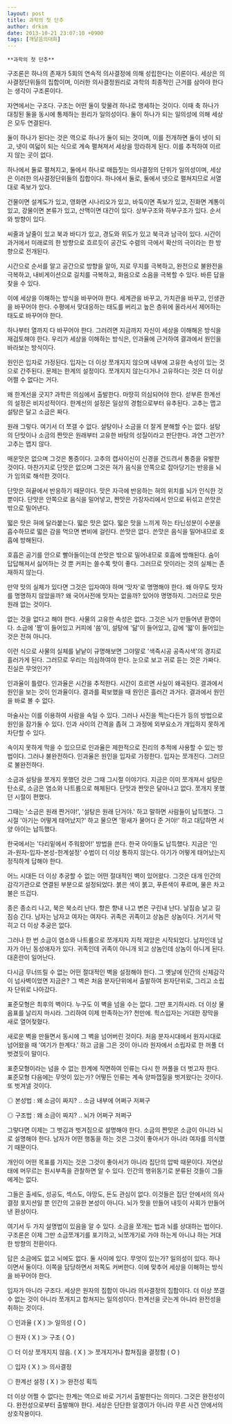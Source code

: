 ```yaml
---
layout: post
title: 과학의 첫 단추
author: drkim
date: 2013-10-21 23:07:10 +0900
tags: [깨달음의대화]
---
```

 
    **과학의 첫 단추**

  


구조론은 하나의 존재가 5회의 연속적 의사결정에 의해 성립한다는 이론이다. 세상은 의사결정단위들의 집합이며, 이러한 의사결정원리로 과학의 최종적인 근거를 삼아야 한다는 생각이 구조론이다. 

  


자연에서는 구조다. 구조는 어떤 둘이 맞물려 하나로 행세하는 것이다. 이때 축 하나가 대칭된 둘을 동시에 통제하는 원리가 일의성이다. 둘이 하나가 되는 일의성에 의해 세상은 모두 연결된다.

  


둘이 하나가 된다는 것은 역으로 하나가 둘이 되는 것이며, 이를 전개하면 둘이 넷이 되고, 넷이 여덟이 되는 식으로 계속 펼쳐져서 세상을 망라하게 된다. 이를 추적하여 이르지 않는 곳이 없다. 

  


하나에서 둘로 펼쳐지고, 둘에서 하나로 매듭짓는 의사결정의 단위가 일의성이며, 세상은 이러한 의사결정단위들의 집합이다. 하나에서 둘로, 둘에서 넷으로 펼쳐지므로 서열대로 족보가 있다. 

  


건물이면 설계도가 있고, 영화면 시나리오가 있고, 바둑이면 족보가 있고, 진화면 계통이 있고, 강물이면 본류가 있고, 산맥이면 대간이 있다. 상부구조와 하부구조가 있다. 순서와 방향이 있다. 

  


씨줄과 날줄이 있고 북과 바디가 있고, 경도와 위도가 있고 북극과 남극이 있다. 시간이 과거에서 미래로의 한 방향으로 흐르듯이 공간도 수렴의 극에서 확산의 극이라는 한 방향으로 전개된다. 

  


시간으로 순서를 알고 공간으로 방향을 알아, 지로 무지를 극복하고, 완전으로 불완전을 극복하고, 내비게이션으로 길치를 극복하고, 화음으로 소음을 극복할 수 있다. 바른 답을 찾을 수 있다. 

  


이에 세상을 이해하는 방식을 바꾸어야 한다. 세계관을 바꾸고, 가치관을 바꾸고, 인생관을 바꾸어야 한다. 수평에서 맞대응하는 태도를 버리고 높은 층위에 올라서서 제어하는 태도로 바꾸어야 한다. 

  


하나부터 열까지 다 바꾸어야 한다. 그러려면 지금까지 자신이 세상을 이해해온 방식을 재검토해야 한다. 우리가 세상을 이해하는 방식은, 인과율에 근거하여 결과에서 원인을 바라보는 방식이다. 

  


원인은 입자로 가정된다. 입자는 더 이상 쪼개지지 않으며 내부에 고유한 속성이 있는 것으로 간주된다. 문제는 한계의 설정이다. 쪼개지지 않는다거나 고유하다는 것은 더 이상 어쩔 수 없다는 거다. 

  


왜 한계선을 긋지? 과학은 의심에서 출발한다. 마땅히 의심되어야 한다. 섣부른 한계선의 설정은 비지성적이다. 한계선의 설정은 일상의 경험으로부터 유추된다. 고추는 맵고 설탕은 달고 소금은 짜다. 

  


원래 그렇다. 여기서 더 쪼갤 수 없다. 설탕이나 소금을 더 잘게 분해할 수는 없다. 설탕의 단맛이나 소금의 짠맛은 원래부터 고유한 바탕의 성질이라고 판단한다. 과연 그런가? 고추는 맵지 않다. 

  


매운맛은 없으며 그것은 통증이다. 고추의 캡사이신이 신경을 건드려서 통증을 유발한 것이다. 마찬가지로 단맛은 없으며 그것은 혀가 음식을 안쪽으로 잡아당기는 반응을 뇌가 임의로 해석한 것이다. 

  


단맛은 혀끝에서 반응하기 때문이다. 맛은 자극에 반응하는 혀의 위치를 뇌가 인식한 것 뿐이다. 단맛은 안쪽으로 음식을 밀어넣고, 짠맛은 가장자리에서 안으로 뒤섞고 쓴맛은 밖으로 밀어낸다. 

  


떫은 맛은 혀에 달라붙는다. 떫은 맛은 없다. 떫은 맛을 느끼게 하는 타닌성분이 수분을 흡수하므로 떫은 감을 먹으면 변비에 걸린다. 쓴맛은 없다. 쓴맛은 음식을 밀어내므로 호흡에 방해된다.

  


호흡은 공기를 안으로 빨아들이는데 쓴맛은 밖으로 밀어내므로 호흡에 방해된다. 숨이 답답해져서 싫어하는 것 뿐 커피는 쓸수록 맛이 좋다. 그러므로 맛이라는 것의 실체는 존재하지 않는다. 

  


만약 맛의 실체가 있다면 그것은 입자여야 하며 '맛자'로 명명해야 한다. 왜 아무도 맛자를 명명하지 않았을까? 왜 국어사전에 맛자는 없을까? 있어야 명명하지. 그러므로 맛은 원래 없는 것이다.

  


없는 것을 없다고 해야 한다. 사물의 고유한 속성은 없다. 그것은 뇌가 만들어낸 환영이다. 소금에 '짬'이 들어있고 커피에 '씀'이, 설탕에 '닮'이 들어있고, 감에 '떫'이 들어있는 것은 전혀 아니다. 

  


이런 식으로 사물의 실체를 낱낱이 규명해보면 그야말로 '색즉시공 공즉시색'의 경지로 흘러가게 된다. 그러므로 우리는 의심하여야 한다. 눈으로 보고 귀로 듣는 것은 가짜다. 진실은 무엇인가? 

  


인과율이 틀렸다. 인과율은 시간을 추적한다. 시간이 흐르면 사실이 왜곡된다. 결과에서 원인을 보는 것이 인과율이다. 결과를 확보했을 때 원인은 흘러간 과거다. 결과에서 원인을 바로 볼 수 없다. 

  


마술사는 이를 이용하여 사람을 속일 수 있다. 그러나 사진을 찍는다든가 등의 방법으로 원인을 잠가둘 수 있다. 인과 사이의 간격을 좁혀 그 과정에 외부요소가 개입하지 못하게 차단할 수 있다. 

  


속이지 못하게 막을 수 있으므로 인과율은 제한적으로 진리의 추적에 사용할 수 있는 방법이다. 그러나 불완전하다. 인과율은 원인을 입자로 가정한다. 입자는 쪼개진다. 그러므로 불완전하다. 

  


소금과 설탕을 쪼개지 못했던 것은 그때 그시절 이야기다. 지금은 이미 쪼개져서 설탕은 탄소로, 소금은 염소와 나트륨으로 해체된다. 단맛과 짠맛은 달아나고 없다. 쪼개지 못했던 시절이 편했다. 

  


그때는 '소금은 원래 짠거야!', '설탕은 원래 단거야.' 하고 말하면 사람들이 납득했다. 그시절 '아기는 어떻게 태어났지?' 하고 물으면 '황새가 물어다 준 거야!' 하고 대답하면 서양 아이는 납득했다. 

  


한국에서는 '다리밑에서 주워왔어!' 방법을 쓴다. 한국 아이들도 납득했다. 지금은 '인과-원자-입자-본성-한계설정' 수법이 더 이상 통하지 않는다. 아기가 어떻게 태어났는지 정직하게 답해야 한다.

  


어느 시대든 더 이상 추궁할 수 없는 어떤 절대적인 벽이 있어왔다. 그것은 대개 인간의 감각기관으로 연결된 부분으로 설정되었다. 붉은 색이 붉고, 푸른색이 푸르며, 물은 차고 불은 뜨겁다. 

  


종은 종소리 나고, 북은 북소리 난다. 향은 향내 나고 변은 구린내 난다. 날짐승 날고 길짐승 긴다. 남자는 남자고 여자는 여자다. 귀족은 귀족이고 상놈은 상놈이다. 거기서 막히고 더 이상 추궁은 없다. 

  


그러나 한 번 소금이 염소와 나트륨으로 쪼개지자 지적 재앙은 시작되었다. 남자인데 남자가 아닌 동성애자가 있다. 귀족인데 귀족이 아니개 되고 상놈인데 상놈이 아니게 된다. 대혼란이 일어난다.

  


다시금 무너뜨릴 수 없는 어떤 절대적인 벽을 설정해야 한다. 그 옛날에 인간의 신체감각이 넘사벽이었면 지금은? 그 벽은 처음 분자단위에서 출발하여 원자단위로, 그리고 소립자 단위로 나아갔다. 

  


표준모형은 최후의 벽이다. 누구도 이 벽을 넘을 수는 없다. 그만 포기하시라. 더 이상 물음표를 날리지 마시라. 그리하여 이제 만족하는가? 천만에. 힉스입자는 거대한 장막을 새로 열어젖혔다. 

  


새로운 벽을 만들면서 동시에 그 벽을 넘어버린 것이다. 처음 분자시대에서 원자시대로 넘어왔을 때 '여기가 한계다.' 하고 금을 그은 것이 아니라 원자에서 소립자로 한 꺼풀 더 벗겼듯이 말이다. 

  


표준모형이라는 넘을 수 없는 한계에 직면하여 인류는 다시 한 꺼풀을 더 벗고자 한다. 표준모형 다음에는 무엇이 있는가? 어떻든 인류는 계속 양파껍질을 벗겨왔다는 것이다. 또 벗겨낼 것이다.

  


◎ 본성법 : 왜 소금이 짜지? .. 소금 내부에 어쩌구 저쩌구   
      
◎ 구조법 : 왜 소금이 짜지? .. 뇌가 어쩌구 저쩌구 

  


그렇다면 이제는 그 벗김과 벗겨짐으로 설명해야 한다. 소금의 짠맛은 소금이 아니라 뇌로 설명해야 한다. 남자가 어떤 행동을 하는 것은 그것이 좋아서가 아니라 여자를 의식했기 때문이다.

  


개인이 어떤 목표를 가지는 것은 그것이 좋아서가 아니라 집단의 압박 때문이다. 자연상태에 머무르는 원시부족을 관찰하면 알 수 있다. 인간의 행위동기로 분류된 것들이 그들에게는 없다.

  


그들은 출세도, 성공도, 섹스도, 야망도, 돈도 관심이 없다. 이것들은 집단 안에서의 의사결정 포지션일 뿐 인간의 고유한 본성이 아니다. 뇌가 맛을 만들어 내듯이 사회가 만들어낸 환상이다. 

  


여기서 두 가지 설명법이 있음을 알 수 있다. 소금을 쪼개는 법과 뇌를 상대하는 법이다. 구조론은 이제 그만 소금쪼개기를 포기하고, 뇌쪼개기로 가야 하는게 아니냐 하는 거대한 방향의 전환이다. 

  


답은 소금에도 없고 뇌에도 없다. 둘 사이에 있다. 무엇이 있는가? 일의성이 있다. 하나이면서 둘이다. 이쪽을 담당하면서 저쪽도 커버한다. 이에 맞추어 세상을 이해하는 방식을 바꾸어야 한다.

  


입자가 아니라 구조다. 세상은 원자의 집합이 아니라 의사결정의 집합이다. 더 이상 쪼갤 수 없는 것이 아니라 쪼개지고 합쳐지는 일의성이다. 한계선을 긋는게 아니라 완전성을 취하는 것이다.

  


◎ 인과율 ( X ) ≫ 일의성 ( O )  
      
◎ 원자 ( X ) ≫ 구조 ( O )  
      
◎ 더 이상 쪼개지지 않음. ( X ) ≫ 쪼개지거나 합쳐짐을 결정함 ( O )  
      
◎ 입자 ( X ) ≫ 의사결정  
      
◎ 한계선 설정 ( X ) ≫ 완전성 획득

  


더 이상 어쩔 수 없다는 한계는 역으로 바로 거기서 출발한다는 의미다. 그것은 완전성이다. 완전성으로부터 출발해야 한다. 세상은 단단한 알갱이가 아니라 무른 사건 안에서의 상호작용이다.